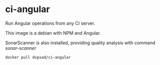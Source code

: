 # ci-angular

Run Angular operations from any CI server.

This image is a debian with NPM and Angular.

SonarScanner is also installed, providing quality analysis with command *sonar-scanner*

```
docker pull dvpsad/ci-angular
```